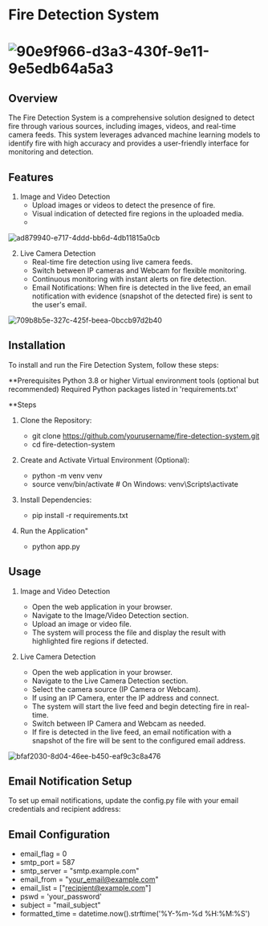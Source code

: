 # Fire Detection System

# ![90e9f966-d3a3-430f-9e11-9e5edb64a5a3](https://github.com/tuananhne1110/Fire_Detection_System/assets/119232218/d8e26172-7982-4738-bca4-5025b0abb469)

## Overview
The Fire Detection System is a comprehensive solution designed to detect fire through various sources, including images, videos, and real-time camera feeds. This system leverages advanced machine learning models to identify fire with high accuracy and provides a user-friendly interface for monitoring and detection.

## Features
1. Image and Video Detection
     - Upload images or videos to detect the presence of fire.
     - Visual indication of detected fire regions in the uploaded media.
     - 
![ad879940-e717-4ddd-bb6d-4db11815a0cb](https://github.com/tuananhne1110/Fire_Detection_System/assets/119232218/3b40e3ab-745e-43d2-a899-e2847eaf1260)

2. Live Camera Detection
     - Real-time fire detection using live camera feeds.
     - Switch between IP cameras and Webcam for flexible monitoring.
     - Continuous monitoring with instant alerts on fire detection.
     - Email Notifications: When fire is detected in the live feed, an email notification with evidence (snapshot of the detected fire) is sent to the user's email.
       
  ![709b8b5e-327c-425f-beea-0bccb97d2b40](https://github.com/tuananhne1110/Fire_Detection_System/assets/119232218/6afc776c-2511-4a51-8f61-991106f8af53)

## Installation
To install and run the Fire Detection System, follow these steps:

**Prerequisites
Python 3.8 or higher
Virtual environment tools (optional but recommended)
Required Python packages listed in 'requirements.txt'

**Steps
1. Clone the Repository:
   - git clone https://github.com/yourusername/fire-detection-system.git
   - cd fire-detection-system
   
2. Create and Activate Virtual Environment (Optional):
   - python -m venv venv
   - source venv/bin/activate  # On Windows: venv\Scripts\activate

3. Install Dependencies:
   - pip install -r requirements.txt

4. Run the Application"
   - python app.py

## Usage
1. Image and Video Detection
    - Open the web application in your browser.
    - Navigate to the Image/Video Detection section.
    - Upload an image or video file.
    - The system will process the file and display the result with highlighted fire regions if detected.

2. Live Camera Detection
    - Open the web application in your browser.
    - Navigate to the Live Camera Detection section.
    - Select the camera source (IP Camera or Webcam).
    - If using an IP Camera, enter the IP address and connect.
    - The system will start the live feed and begin detecting fire in real-time.
    - Switch between IP Camera and Webcam as needed.
    - If fire is detected in the live feed, an email notification with a snapshot of the fire will be sent to the configured email address.
      
![bfaf2030-8d04-46ee-b450-eaf9c3c8a476](https://github.com/tuananhne1110/Fire_Detection_System/assets/119232218/33d9904c-3eda-4019-8cc7-04d9a24b3a3d)

## Email Notification Setup
To set up email notifications, update the config.py file with your email credentials and recipient address:

## Email Configuration
- email_flag = 0
- smtp_port = 587
- smtp_server = "smtp.example.com"
- email_from = "your_email@example.com"
- email_list = ["recipient@example.com"]
- pswd = 'your_password'
- subject = "mail_subject"
- formatted_time = datetime.now().strftime('%Y-%m-%d %H:%M:%S')
